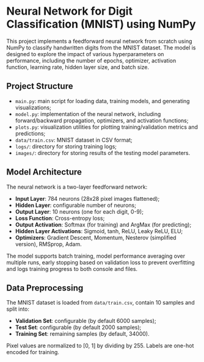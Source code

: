 # Neural Network for Digit Classification (MNIST) using NumPy
This project implements a feedforward neural network from scratch using NumPy to classify handwritten digits from the MNIST dataset. The model is designed to explore the impact of various hyperparameters on performance, including the number of epochs, optimizer, activation function, learning rate, hidden layer size, and batch size. 

## Project Structure
- `main.py`: main script for loading data, training models, and generating visualizations;
- `model.py`: implementation of the neural network, including forward/backward propagation, optimizers, and activation functions;
- `plots.py`: visualization utilities for plotting training/validation metrics and predictions;
- `data/train.csv`: MNIST dataset in CSV format;
- `logs/`: directory for storing training logs;
- `images/`: directory for storing results of the testing model parameters.

## Model Architecture
The neural network is a two-layer feedforward network:
- **Input Layer**: 784 neurons (28x28 pixel images flattened);
- **Hidden Layer**: configurable number of neurons;
- **Output Layer**: 10 neurons (one for each digit, 0-9);
- **Loss Function**: Cross-entropy loss;
- **Output Activation**: Softmax (for training) and ArgMax (for predicting);
- **Hidden Layer Activations**: Sigmoid, tanh, ReLU, Leaky ReLU, ELU;
- **Optimizers**: Gradient Descent, Momentum, Nesterov (simplified version), RMSprop, Adam.

The model supports batch training, model performance averaging over multiple runs, early stopping based on validation loss to prevent overfitting and logs training progress to both console and files.

## Data Preprocessing
The MNIST dataset is loaded from `data/train.csv`, contain 10 samples and split into:
- **Validation Set**: configurable (by default 6000 samples);
- **Test Set**: configurable (by default 2000 samples);
- **Training Set**: remaining samples (by default, 34000).

Pixel values are normalized to [0, 1] by dividing by 255. Labels are one-hot encoded for training.
